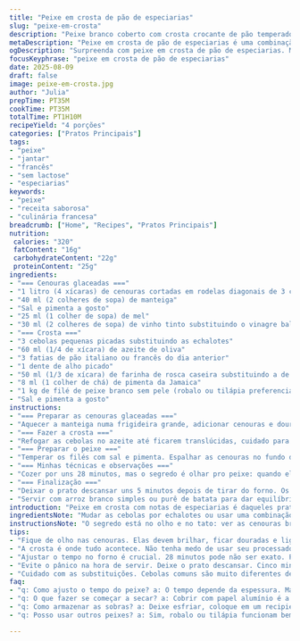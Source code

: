 ```yaml
---
title: "Peixe em crosta de pão de especiarias"
slug: "peixe-em-crosta"
description: "Peixe branco coberto com crosta crocante de pão temperado com pimenta da Jamaica e alho; servido sobre cenouras glaceadas ao mel e vinho tinto. Fácil de ajustar ingredientes e tempos conforme o peixe e textura desejada. Combina técnicas francesas com toques pessoais e atenção ao ponto de cozimento, realçando sabores sem lactose, ovos ou nozes."
metaDescription: "Peixe em crosta de pão de especiarias é uma combinação surpreendente de sabores e texturas, perfeito para jantares especiais com amigos."
ogDescription: "Surpreenda com peixe em crosta de pão de especiarias. Mescla de sabores que encanta e é fácil de ajustar conforme seu gosto."
focusKeyphrase: "peixe em crosta de pão de especiarias"
date: 2025-08-09
draft: false
image: peixe-em-crosta.jpg
author: "Julia"
prepTime: PT35M
cookTime: PT35M
totalTime: PT1H10M
recipeYield: "4 porções"
categories: ["Pratos Principais"]
tags:
- "peixe"
- "jantar"
- "francês"
- "sem lactose"
- "especiarias"
keywords:
- "peixe"
- "receita saborosa"
- "culinária francesa"
breadcrumb: ["Home", "Recipes", "Pratos Principais"]
nutrition: 
 calories: "320"
 fatContent: "16g"
 carbohydrateContent: "22g"
 proteinContent: "25g"
ingredients:
- "=== Cenouras glaceadas ==="
- "1 litro (4 xícaras) de cenouras cortadas em rodelas diagonais de 3 cm"
- "40 ml (2 colheres de sopa) de manteiga"
- "Sal e pimenta a gosto"
- "25 ml (1 colher de sopa) de mel"
- "30 ml (2 colheres de sopa) de vinho tinto substituindo o vinagre balsâmico"
- "=== Crosta ==="
- "3 cebolas pequenas picadas substituindo as echalotes"
- "60 ml (1/4 de xícara) de azeite de oliva"
- "3 fatias de pão italiano ou francês do dia anterior"
- "1 dente de alho picado"
- "50 ml (1/3 de xícara) de farinha de rosca caseira substituindo a de biscoito Graham"
- "8 ml (1 colher de chá) de pimenta da Jamaica"
- "1 kg de filé de peixe branco sem pele (robalo ou tilápia preferencialmente)"
- "Sal e pimenta a gosto"
instructions:
- "=== Preparar as cenouras glaceadas ==="
- "Aquecer a manteiga numa frigideira grande, adicionar cenouras e dourar até ficarem macias mas ainda firmes, uns 12 minutos. Salpicar sal e pimenta. Juntar mel e mexer até começar a caramelizar, 3 minutos; cheiro adocicado vai invadir a cozinha. Trocar o vinagre por vinho tinto aqui traz uma acidez mais suave, mais redonda. Transferir para um refratário médio, espalhar apropriadamente para receber o peixe encima depois."
- "=== Fazer a crosta ==="
- "Refogar as cebolas no azeite até ficarem translúcidas, cuidado para não queimar, para manter doçura. Depois de mornas, misturar com pão ralado feito no processador, alho picado, farinha de rosca e pimenta da Jamaica. Essa combinação traz textura diferente e toque aromático inusitado, já que pimenta da Jamaica lembra canela, noz-moscada e cravo tudo junto. Ajustar sal e pimenta, tem que temperar bem para o sabor do peixe ganhar personalidade."
- "=== Preparar o peixe ==="
- "Temperar os filés com sal e pimenta. Espalhar as cenouras no fundo do refratário, acomodar os filés por cima. Apertar a mistura da crosta sobre o peixe, formando camada uniforme mas não compacta demais, para uma crocância que pega aquele contraste com a maciez do peixe. Colocar no forno pré-aquecido a 185 °C (365 °F) — baixei um pouco do original para evitar ressecar e dar chance de cozinhar mais por dentro."
- "=== Minhas técnicas e observações ==="
- "Cozer por uns 28 minutos, mas o segredo é olhar pro peixe: quando ele desfia fácil com garfo e a crosta tá dourada, tá pronto. Se notar que começa a ressecar nas bordas antes do tempo, cobrir com papel alumínio; melhor perder uma crosta crocante que um peixe seco. Eu testei com diferentes peixes aqui: robalo funciona muito bem, tilápia também, mas atenção à espessura para ajustar o tempo. O mesmo com as cenouras: tentar que fiquem firme-macias para não virar purê sob o peixe."
- "=== Finalização ==="
- "Deixar o prato descansar uns 5 minutos depois de tirar do forno. Os aromas intensos da crosta e o doce sutil das cenouras vão se posicionar melhor no paladar."
- "Servir com arroz branco simples ou purê de batata para dar equilíbrio."
introduction: "Peixe em crosta com notas de especiarias é daqueles pratos que surpreendem, seja em jantares com amigos ou para quebrar a rotina. Cenouras glaceadas, douradas no mel e vinho, criam uma cama delicada que segura o peixe sem mascarar o sabor. A crosta feita com pão, farinha de rosca, cebolas e pimenta da Jamaica revela uma textura e aroma inusitados, trazendo equilíbrio entre doce, ácido e picante. Não tem lactose, ovos ou nozes – um prato versátil para várias dietas e pra gente que gosta de explorar sem complicar. É uma aula de paciência, reconhecimento dos pontos certos e ingredientes na medida certa."
ingredientsNote: "Mudar as cebolas por echalotes ou usar uma combinação delas traz diferentes nuances – echalotes são mais delicadas, cebolas comuns mais marcantes. Substituir a farinha de rosca por biscoito Graham é interessante para variações, mas farinha de rosca artesanal de pão sempre me dá mais segurança em textura e facilidade de manipulação. Trocar o vinagre balsâmico pelo vinho tinto trouxe um toque mais arredondado, menos ácido, mas depende do seu paladar. Cenouras não podem ficar moles demais, fundamental controlar a caramelização para aquele brilho bonito e textura firme que segura o peixe. Usar peixe de boa qualidade, sem pele, em filés não muito finos, facilita o controle do cozimento e evita ressecamento. Salgar e temperar a crosta ajuda a ressaltar o conjunto; sem isso, fica sem graça."
instructionsNote: "O segredo está no olho e no tato: ver as cenouras brilhando e começando a caramelizar enquanto mexe. O som do peixe cozinhando no forno muda com a crosta assando, fica um chiado leve mas firme. Pressionar a crosta contra o peixe, sem compactar demais, é para garantir aderência e crocância depois do forno. Tempo não é exato – espessura do peixe e do pão interferem, ficar de olho é essencial para não passar do ponto. Se a crosta começar a escurecer antes do peixe assar por dentro, cobrir suavemente com papel alumínio. Deixar descansar depois tira o susto da carne quente e ajuda os sabores se assentarem. Usar processador para o pão: rapidez e uniformidade. Refogar cebola sem queimar evita amargor; mexa sempre e não aperte a chama."
tips:
- "Fique de olho nas cenouras. Elas devem brilhar, ficar douradas e ligeiramente caramelizadas. O cheiro invade a cozinha. Mas não deixe que queimem. Misture bem, apresse o movimento. A ideia é que fiquem firmes, mas macias o suficiente para suportar o peixe. O brilho e a cor fazem toda a diferença no prato final. E a acidez do vinho traz um toque especial que equilibra o doce."
- "A crosta é onde tudo acontece. Não tenha medo de usar seu processador. O pão precisa ser bem triturado. Misture com as cebolas refogadas. A doçura delas se une aos temperos. Pimenta da Jamaica é o truque aqui. Cuidado, ela é poderosa. Tem que equilibrar o sal e pimenta. O gosto do peixe depende disso. Mais sabor, menos bland."
- "Ajustar o tempo no forno é crucial. 28 minutos pode não ser exato. Pesquise a aparência do peixe. O que você quer é que ele desfaça facilmente ao toque do garfo. Crosta dourada é o que você busca; se escurecer muito rápido, cubra com papel alumínio. O importante é isso: nem seco, nem encharcado. Essa é a alma do prato."
- "Evite o pânico na hora de servir. Deixe o prato descansar. Cinco minutos fazem a diferença. A crosta precisa se equilibrar com o peixe. No momento certo, vai se posicionar melhor no paladar. Além disso, sirva com algo simples: arroz branco ou purê de batata. Faz todo sentido. O equilíbrio é fundamental."
- "Cuidado com as substituições. Cebolas comuns são muito diferentes de echalotes. Cebola é mais forte. E a farinha de rosca? A artesanal sempre é melhor. Mais firmeza e afeto na hora de manusear. Carregar o molho e sabor requer atenção. Vinagre balsâmico é interessante, mas o vinho traz redondeza. Explore, conheça seu paladar."
faq:
- "q: Como ajusto o tempo do peixe? a: O tempo depende da espessura. Mais fino, menos tempo. Espessura média ajusta uns 28 minutos. O segredo é observar. Se desmancha, tá no ponto."
- "q: O que fazer se começar a secar? a: Cobrir com papel alumínio é a melhor opção. Não perca a crosta, mas mantenha o peixe úmido. Lembre-se, ajuste o calor se necessário."
- "q: Como armazenar as sobras? a: Deixe esfriar, coloque em um recipiente fechado. Na geladeira dura uns dois dias. Reaquecendo? Melhor no forno, para recuperar a crocância."
- "q: Posso usar outros peixes? a: Sim, robalo ou tilápia funcionam bem. Mas atente à espessura. Um peixe mais fino, ajuste o tempo. A crosta precisa ser saborosa, independente do tipo."

---
```

